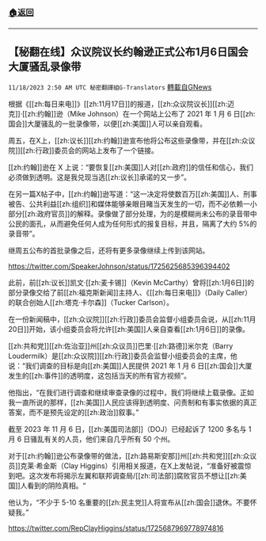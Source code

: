 ###  [:house:返回](README.md)
---


## 【秘翻在线】众议院议长约翰逊正式公布1月6日国会大厦骚乱录像带
`11/18/2023 2:50 AM UTC 秘密翻譯組G-Translators` [轉載自GNews](https://gnews.org/articles/1989983)

根据《[[zh:每日来电]]》[[zh:11月17日]]的报道，[[zh:众议院议长]][[zh:迈克]]·[[zh:约翰]]逊（Mike Johnson）在一个网站上公布了 2021 年 1 月 6 日[[zh:国会]]大厦骚乱的一批录像带，以便[[zh:美国]]人可以亲自观看。

周五，在X上，[[zh:议长]][[zh:约翰]]逊宣布他将公布这些录像带，并在[[zh:众议院]][[zh:行政]]委员会的网站上发布了一个链接。

[[zh:约翰]]逊在 X 上说：“要恢复[[zh:美国]]人对[[zh:政府]]的信任和信心，我们必须做到透明。这是我兑现当选[[zh:议长]]承诺的又一步”。

在另一篇X帖子中，[[zh:约翰]]逊写道：“这一决定将使数百万[[zh:美国]]人、刑事被告、公共利益[[zh:组织]]和媒体能够亲眼目睹当天发生的一切，而不必依赖一小部分[[zh:政府官员]]的解释。录像做了部分处理，为的是模糊尚未公布的录音带中公民的面孔，从而避免任何人成为任何形式的报复目标，并且，隔离了大约 5%的录音带”。

继周五公布的首批录像之后，还将有更多录像继续上传到该网站。

https://twitter.com/SpeakerJohnson/status/1725625685396394402

此前，前[[zh:议长]]凯文·[[zh:麦卡锡]]（Kevin McCarthy）曾将[[zh:1月6日]]的部分录像交给了前[[zh:福克斯新闻]]主持人、《[[zh:每日来电]]》（Daily Caller）的联合创始人[[zh:塔克·卡尔森]]（Tucker Carlson）。

在一份新闻稿中，[[zh:众议院]][[zh:行政]]委员会监督小组委员会说，从[[zh:11月20日]]开始，该小组委员会将允许[[zh:美国]]人亲自查看[[zh:1月6日]]的录像。

[[zh:共和党]][[zh:佐治亚]]州[[zh:众议员]]巴里·[[zh:路德]]米尔克（Barry Loudermilk）是[[zh:众议院]][[zh:行政]]委员会监督小组委员会的主席，他说：“我们调查的目标是向[[zh:美国]]人民提供 2021 年 1 月 6 日[[zh:国会]]大厦发生的[[zh:事件]]的透明度，这包括当天的所有官方视频”。

他指出，“在我们进行调查和继续审查录像的过程中，我们将继续上载录像。正如我一直所说的那样，[[zh:美国]]人民应该得到透明度、问责制和有事实依据的真正答案，而不是预先设定的[[zh:政治]]叙事。”

截至 2023 年 11 月 6 日，[[zh:美国司法部]]（DOJ）已经起诉了 1200 多名与 1 月 6 日骚乱有关的人员，他们来自几乎所有 50 个州。

对于[[zh:约翰]]逊公布录像带的做法，[[zh:路易斯安那]]州[[zh:共和党]][[zh:众议员]]克莱·希金斯（Clay Higgins）引用相关报道，在X上发帖说，“准备好被震惊到吧。这次发布将揭示左翼和联邦调查局/[[zh:司法部]]腐败官员不想让[[zh:美国]]人看到的阴险真相。“

他认为，“不少于 5-10 名重要的[[zh:民主党]]人将宣布从[[zh:国会]]退休。不要怀疑我。”

https://twitter.com/RepClayHiggins/status/1725687969778974816
